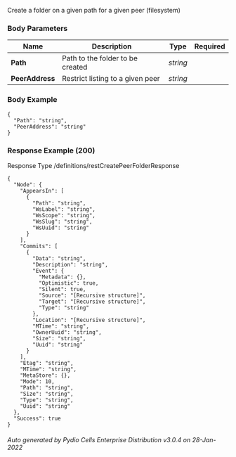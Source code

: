 






 
Create a folder on a given path for a given peer (filesystem)  


### Body Parameters

Name | Description | Type | Required
---|---|---|---
**Path** | Path to the folder to be created | _string_ |   
**PeerAddress** | Restrict listing to a given peer | _string_ |   


### Body Example
```
{
  "Path": "string",
  "PeerAddress": "string"
}
```






### Response Example (200)
Response Type /definitions/restCreatePeerFolderResponse

```
{
  "Node": {
    "AppearsIn": [
      {
        "Path": "string",
        "WsLabel": "string",
        "WsScope": "string",
        "WsSlug": "string",
        "WsUuid": "string"
      }
    ],
    "Commits": [
      {
        "Data": "string",
        "Description": "string",
        "Event": {
          "Metadata": {},
          "Optimistic": true,
          "Silent": true,
          "Source": "[Recursive structure]",
          "Target": "[Recursive structure]",
          "Type": "string"
        },
        "Location": "[Recursive structure]",
        "MTime": "string",
        "OwnerUuid": "string",
        "Size": "string",
        "Uuid": "string"
      }
    ],
    "Etag": "string",
    "MTime": "string",
    "MetaStore": {},
    "Mode": 10,
    "Path": "string",
    "Size": "string",
    "Type": "string",
    "Uuid": "string"
  },
  "Success": true
}
```




###### Auto generated by Pydio Cells Enterprise Distribution v3.0.4 on 28-Jan-2022

